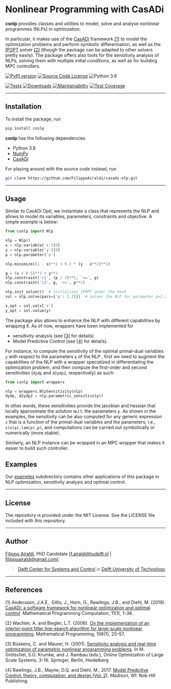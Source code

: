 # Nonlinear Programming with CasADi

**csnlp** provides classes and utilities to model, solve and analyse nonlinear programmes (NLPs) in optimization.

In particular, it makes use of the [CasADi](https://web.casadi.org/) framework [[1]](#1) to model the optimization problems and perform symbolic differentiation, as well as the [IPOPT](https://github.com/coin-or/Ipopt) solver [[2]](#2) (though the package can be adapted to other solvers pretty easily). The package offers also tools for the sensitivity analysis of NLPs, solving them with multiple initial conditions, as well as for building MPC controllers.

[![PyPI version](https://badge.fury.io/py/csnlp.svg)](https://badge.fury.io/py/csnlp)
[![Source Code License](https://img.shields.io/badge/license-MIT-blueviolet)](https://github.com/FilippoAiraldi/casadi-nlp/blob/release/LICENSE)
![Python 3.8](https://img.shields.io/badge/python->=3.8-green.svg)

[![Tests](https://github.com/FilippoAiraldi/casadi-nlp/actions/workflows/ci.yml/badge.svg)](https://github.com/FilippoAiraldi/casadi-nlp/actions/workflows/ci.yml)
[![Downloads](https://pepy.tech/badge/csnlp)](https://pepy.tech/project/csnlp)
[![Maintainability](https://api.codeclimate.com/v1/badges/d1cf537cff6af1a08508/maintainability)](https://codeclimate.com/github/FilippoAiraldi/casadi-nlp/maintainability)
[![Test Coverage](https://api.codeclimate.com/v1/badges/d1cf537cff6af1a08508/test_coverage)](https://codeclimate.com/github/FilippoAiraldi/casadi-nlp/test_coverage)

---

## Installation

To install the package, run

```bash
pip install csnlp
```

**csnlp** has the following dependencies

- Python 3.8
- [NumPy](https://pypi.org/project/numpy/)
- [CasADi](https://pypi.org/project/casadi/)

For playing around with the source code instead, run

```bash
git clone https://github.com/FilippoAiraldi/casadi-nlp.git
```

---

## Usage

Similar to CasADi Opti, we instantiate a class that represents the NLP and allows to model its variables, parameters, constraints and objective. A simple example is below:

```python
from csnlp import Nlp

nlp = Nlp()
x = nlp.variable('x')[0]
y = nlp.variable('y')[0]
p = nlp.parameter('p')

nlp.minimize((1 - x)**2 + 0.2 * (y - x**2)**2)

g = (x + 0.5)**2 + y**2
nlp.constraint('c1', (p / 2)**2, '<=', g)
nlp.constraint('c2', g, '<=', p**2)

nlp.init_solver()  # initializes IPOPT under the hood
sol = nlp.solve(pars={'p': 1.25})  # solves the NLP for parameter p=1.25

x_opt = sol.vals['x']
y_opt = sol.value(y)
```

The package also allows to enhance the NLP with different capabilities by wrapping it. As of now, wrappers have been implemented for

- sensitivity analysis (see [[3]](#3) for details)
- Model Predictive Control (see [[4]](#4) for details).

For instance, to compute the sensitivity of the optimal primal-dual variables `y` with respect to the parameters `p` of the NLP , first we need to augment the capabilities of the NLP with a wrapper specialized in differentiating the optimization problem, and then compute the first-order and second sensitivities (`dydp` and `d2ydp2`, respectively) as such:

```python
from csnlp import wrappers

nlp = wrappers.NlpSensitivity(nlp)
dydp, d2ydp2 = nlp.parametric_sensitivity()
```

In other words, these sensitivities provide the jacobian and hessian that locally approximate the solution w.r.t. the parameters `p`. As shown in the examples, the sensitivity can be also computed for any generic expression `z` that is a function of the primal-dual variables and the parameters, i.e., `z(x(p),lam(p),p)`, and computations can be carried out symbolically or numerically (more stable).

Similarly, an NLP instance can be wrapped in an MPC wrapper that makes it easier to build such controller.

## Examples

Our [examples](examples) subdirectory contains other applications of this package in NLP optimization, sensitivity analysis and optimal control.

---

## License

The repository is provided under the MIT License. See the LICENSE file included with this repository.

---

## Author

[Filippo Airaldi](https://www.tudelft.nl/staff/f.airaldi/), PhD Candidate [f.airaldi@tudelft.nl | filippoairaldi@gmail.com]

> [Delft Center for Systems and Control](https://www.tudelft.nl/en/3me/about/departments/delft-center-for-systems-and-control/) in [Delft University of Technology](https://www.tudelft.nl/en/)

---

## References

<a id="1">[1]</a>
Andersson, J.A.E., Gillis, J., Horn, G., Rawlings, J.B., and Diehl, M. (2019). [CasADi: a software framework for nonlinear optimization and optimal control](https://link.springer.com/article/10.1007/s12532-018-0139-4). Mathematical Programming Computation, 11(1), 1–36.

<a id="2">[2]</a>
Wachter, A. and Biegler, L.T. (2006). [On the implementation of an interior-point filter line-search algorithm for large-scale nonlinear programming](https://link.springer.com/article/10.1007/s10107-004-0559-y). Mathematical Programming, 106(1), 25–57.

<a id="3">[3]</a>
Büskens, C. and Maurer, H. (2001). [Sensitivity analysis and real-time optimization of parametric nonlinear programming problems](https://link.springer.com/chapter/10.1007/978-3-662-04331-8_1). In M. Grötschel, S.O. Krumke, and J. Rambau (eds.), Online Optimization of Large Scale Systems, 3–16. Springer, Berlin, Heidelberg

<a id="4">[4]</a>
Rawlings, J.B., Mayne, D.Q. and Diehl, M., 2017. [Model Predictive Control: theory, computation, and design (Vol. 2)](https://sites.engineering.ucsb.edu/~jbraw/mpc/). Madison, WI: Nob Hill Publishing.
